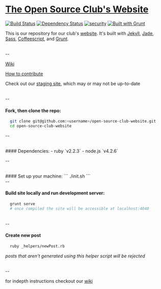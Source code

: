 # [The Open Source Club's Website](https://opensource.osu.edu)

[![Build Status](https://travis-ci.org/OSUOSC/open-source-club-website.svg?branch=master)](https://travis-ci.org/OSUOSC/open-source-club-website)
[![Dependency Status](https://gemnasium.com/OSUOSC/open-source-club-website.svg)](https://gemnasium.com/OSUOSC/open-source-club-website)
[![security](https://hakiri.io/github/OSUOSC/open-source-club-website/master.svg)](https://hakiri.io/github/OSUOSC/open-source-club-website/master)
[![Built with Grunt](https://cdn.gruntjs.com/builtwith.png)](http://gruntjs.com/)


This is our repository for our club's [website](https://opensource.osu.edu). It's built with [Jekyll](https://github.com/jekyll/jekyll), [Jade](https://github.com/jadejs/jade), [Sass](https://github.com/sass/sass), [Coffeescript](https://github.com/jashkenas/coffeescript), and [Grunt](https://github.com/gruntjs/grunt).

<br>
--
<br>

[Wiki](https://github.com/OSUOSC/open-source-club-website/wiki)

[How to contribute](https://github.com/OSUOSC/open-source-club-website/blob/master/.github/CONTRIBUTING.md)

Check out our [staging site](https://osuosc.github.io/open-source-club-website/), which may or may not be up-to-date

<br>
--
<br>

#### Fork, then clone the repo:
  ```bash
    git clone git@github.com:<username>/open-source-club-website.git
    cd open-source-club-website
  ```

--

<br>
#### Dependencies:
  - ruby `v2.2.3`
  - node.js `v4.2.6`

--

<br>
#### Set up your machine:
  ```
  ./init.sh
  ```

<br>
--
<br>

#### Build site locally and run development server:
  ```bash
    grunt serve
    # once compiled the site will be accessible at localhost:4040
  ```

<br>
--
<br>

#### Create new post

  ```bash
    ruby _helpers/newPost.rb
  ```
  
*posts that aren't generated using this helper script will be rejected*

<br>
--
<br>

for indepth instructions checkout our [wiki](https://github.com/OSUOSC/open-source-club-website/wiki/Running-the-Site-Locally)
